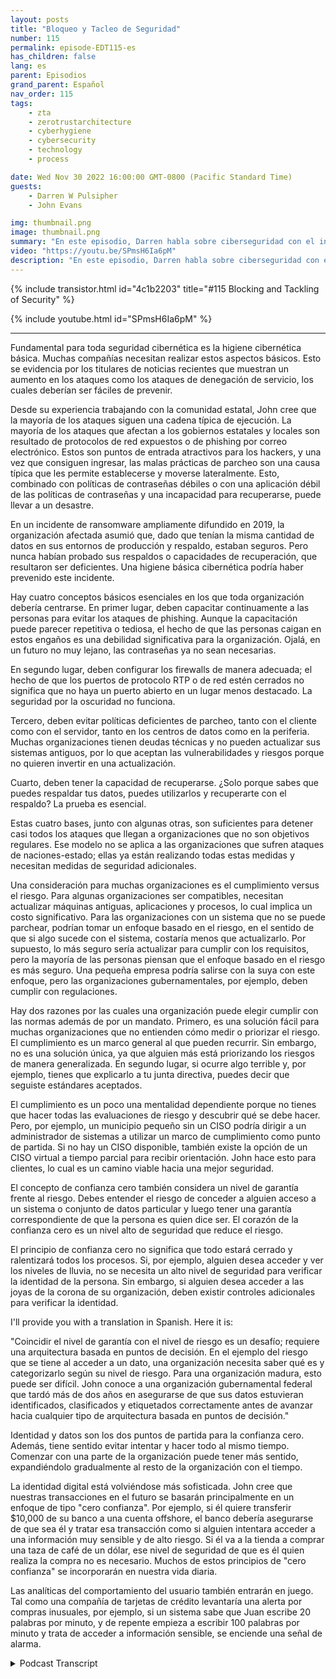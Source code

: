 ```yaml
---
layout: posts
title: "Bloqueo y Tacleo de Seguridad"
number: 115
permalink: episode-EDT115-es
has_children: false
lang: es
parent: Episodios
grand_parent: Español
nav_order: 115
tags:
    - zta
    - zerotrustarchitecture
    - cyberhygiene
    - cybersecurity
    - technology
    - process

date: Wed Nov 30 2022 16:00:00 GMT-0800 (Pacific Standard Time)
guests:
    - Darren W Pulsipher
    - John Evans

img: thumbnail.png
image: thumbnail.png
summary: "En este episodio, Darren habla sobre ciberseguridad con el invitado recurrente John Evans, Asesor Tecnológico Principal en World Wide Technology (WWT)."
video: "https://youtu.be/SPmsH6Ia6pM"
description: "En este episodio, Darren habla sobre ciberseguridad con el invitado recurrente John Evans, Asesor Tecnológico Principal en World Wide Technology (WWT)."
---
```


<div>
{% include transistor.html id="4c1b2203" title="#115 Blocking and Tackling of Security" %}

{% include youtube.html id="SPmsH6Ia6pM" %}
</div>

---

Fundamental para toda seguridad cibernética es la higiene cibernética básica. Muchas compañías necesitan realizar estos aspectos básicos. Esto se evidencia por los titulares de noticias recientes que muestran un aumento en los ataques como los ataques de denegación de servicio, los cuales deberían ser fáciles de prevenir.

Desde su experiencia trabajando con la comunidad estatal, John cree que la mayoría de los ataques siguen una cadena típica de ejecución. La mayoría de los ataques que afectan a los gobiernos estatales y locales son resultado de protocolos de red expuestos o de phishing por correo electrónico. Estos son puntos de entrada atractivos para los hackers, y una vez que consiguen ingresar, las malas prácticas de parcheo son una causa típica que les permite establecerse y moverse lateralmente. Esto, combinado con políticas de contraseñas débiles o con una aplicación débil de las políticas de contraseñas y una incapacidad para recuperarse, puede llevar a un desastre.

En un incidente de ransomware ampliamente difundido en 2019, la organización afectada asumió que, dado que tenían la misma cantidad de datos en sus entornos de producción y respaldo, estaban seguros. Pero nunca habían probado sus respaldos o capacidades de recuperación, que resultaron ser deficientes. Una higiene básica cibernética podría haber prevenido este incidente.

Hay cuatro conceptos básicos esenciales en los que toda organización debería centrarse. En primer lugar, deben capacitar continuamente a las personas para evitar los ataques de phishing. Aunque la capacitación puede parecer repetitiva o tediosa, el hecho de que las personas caigan en estos engaños es una debilidad significativa para la organización. Ojalá, en un futuro no muy lejano, las contraseñas ya no sean necesarias.

En segundo lugar, deben configurar los firewalls de manera adecuada; el hecho de que los puertos de protocolo RTP o de red estén cerrados no significa que no haya un puerto abierto en un lugar menos destacado. La seguridad por la oscuridad no funciona.

Tercero, deben evitar políticas deficientes de parcheo, tanto con el cliente como con el servidor, tanto en los centros de datos como en la periferia. Muchas organizaciones tienen deudas técnicas y no pueden actualizar sus sistemas antiguos, por lo que aceptan las vulnerabilidades y riesgos porque no quieren invertir en una actualización.

Cuarto, deben tener la capacidad de recuperarse. ¿Solo porque sabes que puedes respaldar tus datos, puedes utilizarlos y recuperarte con el respaldo? La prueba es esencial.

Estas cuatro bases, junto con algunas otras, son suficientes para detener casi todos los ataques que llegan a organizaciones que no son objetivos regulares. Ese modelo no se aplica a las organizaciones que sufren ataques de naciones-estado; ellas ya están realizando todas estas medidas y necesitan medidas de seguridad adicionales.

Una consideración para muchas organizaciones es el cumplimiento versus el riesgo. Para algunas organizaciones ser compatibles, necesitan actualizar máquinas antiguas, aplicaciones y procesos, lo cual implica un costo significativo. Para las organizaciones con un sistema que no se puede parchear, podrían tomar un enfoque basado en el riesgo, en el sentido de que si algo sucede con el sistema, costaría menos que actualizarlo. Por supuesto, lo más seguro sería actualizar para cumplir con los requisitos, pero la mayoría de las personas piensan que el enfoque basado en el riesgo es más seguro. Una pequeña empresa podría salirse con la suya con este enfoque, pero las organizaciones gubernamentales, por ejemplo, deben cumplir con regulaciones.

Hay dos razones por las cuales una organización puede elegir cumplir con las normas además de por un mandato. Primero, es una solución fácil para muchas organizaciones que no entienden cómo medir o priorizar el riesgo. El cumplimiento es un marco general al que pueden recurrir. Sin embargo, no es una solución única, ya que alguien más está priorizando los riesgos de manera generalizada.  En segundo lugar, si ocurre algo terrible y, por ejemplo, tienes que explicarlo a tu junta directiva, puedes decir que seguiste estándares aceptados.

El cumplimiento es un poco una mentalidad dependiente porque no tienes que hacer todas las evaluaciones de riesgo y descubrir qué se debe hacer. Pero, por ejemplo, un municipio pequeño sin un CISO podría dirigir a un administrador de sistemas a utilizar un marco de cumplimiento como punto de partida. Si no hay un CISO disponible, también existe la opción de un CISO virtual a tiempo parcial para recibir orientación. John hace esto para clientes, lo cual es un camino viable hacia una mejor seguridad.

El concepto de confianza cero también considera un nivel de garantía frente al riesgo. Debes entender el riesgo de conceder a alguien acceso a un sistema o conjunto de datos particular y luego tener una garantía correspondiente de que la persona es quien dice ser. El corazón de la confianza cero es un nivel alto de seguridad que reduce el riesgo.

El principio de confianza cero no significa que todo estará cerrado y ralentizará todos los procesos. Si, por ejemplo, alguien desea acceder y ver los niveles de lluvia, no se necesita un alto nivel de seguridad para verificar la identidad de la persona. Sin embargo, si alguien desea acceder a las joyas de la corona de su organización, deben existir controles adicionales para verificar la identidad.

I'll provide you with a translation in Spanish. Here it is:

"Coincidir el nivel de garantía con el nivel de riesgo es un desafío; requiere una arquitectura basada en puntos de decisión. En el ejemplo del riesgo que se tiene al acceder a un dato, una organización necesita saber qué es y categorizarlo según su nivel de riesgo. Para una organización madura, esto puede ser difícil. John conoce a una organización gubernamental federal que tardó más de dos años en asegurarse de que sus datos estuvieran identificados, clasificados y etiquetados correctamente antes de avanzar hacia cualquier tipo de arquitectura basada en puntos de decisión."

Identidad y datos son los dos puntos de partida para la confianza cero. Además, tiene sentido evitar intentar y hacer todo al mismo tiempo. Comenzar con una parte de la organización puede tener más sentido, expandiéndolo gradualmente al resto de la organización con el tiempo.

La identidad digital está volviéndose más sofisticada. John cree que nuestras transacciones en el futuro se basarán principalmente en un enfoque de tipo "cero confianza". Por ejemplo, si él quiere transferir $10,000 de su banco a una cuenta offshore, el banco debería asegurarse de que sea él y tratar esa transacción como si alguien intentara acceder a una información muy sensible y de alto riesgo. Si él va a la tienda a comprar una taza de café de un dólar, ese nivel de seguridad de que es él quien realiza la compra no es necesario. Muchos de estos principios de "cero confianza" se incorporarán en nuestra vida diaria.

Las analíticas del comportamiento del usuario también entrarán en juego. Tal como una compañía de tarjetas de crédito levantaría una alerta por compras inusuales, por ejemplo, si un sistema sabe que Juan escribe 20 palabras por minuto, y de repente empieza a escribir 100 palabras por minuto y trata de acceder a información sensible, se enciende una señal de alarma.



<details>
<summary> Podcast Transcript </summary>

<p></p>

</details>
